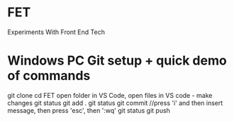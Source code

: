 # FET
Experiments With Front End Tech

# Windows PC Git setup + quick demo of commands
git clone <repo name>
cd FET
open folder in VS Code, open files in VS code - make changes
git status
git add . 
git status
git commit //press 'i' and then insert message, then press 'esc', then ':wq'
git status
git push
